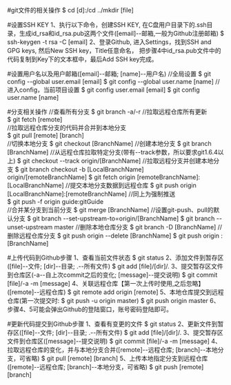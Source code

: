 #git文件的相关操作
$ cd [d]:/cd ../mkdir [file]

#设置SSH KEY
1、执行以下命令，创建SSH KEY, 在C盘用户目录下的.ssh目录，生成id_rsa和id_rsa.pub这两个文件([email]--邮箱,一般为Github注册邮箱)
$ ssh-keygen -t rsa -C [email]
2、登录Github, 进入Settings，找到SSH and GPG keys, 然后New SSH key，Title任意命名，
把步骤4中id_rsa.pub文件中的代码复制到Key下的文本框中，最后Add SSH key完成。

#设置用户名以及用户邮箱([email]--邮箱; [name]--用户名)
//全局设置
$ git config --global user.email [email]
$ git config --global user.name [name]
//进入config，当前项目设置
$ git config user.email [email]
$ git config user.name [name]

#分支相关操作
//查看所有分支
$ git branch -a/-r
//拉取远程仓库所有更新   
$ git fetch [remote]   
//拉取远程仓库分支的代码并合并到本地分支   
$ git pull [remote] [branch]   
//切换本地分支
$ git checkout [BranchName]
//创建本地分支
$ git branch [BranchName]
//从远程仓库拉取特定分支(带有--track参数，所以要求git1.6.4以上)
$ git checkout --track origin/[BranchName]
//拉取远程分支并创建本地分支
$ git branch checkout -b [LocalBranchName] origin/[remoteBranchName]
$ git fetch origin [remoteBranchName]:[LocalBranchName]
//提交本地分支数据到远程仓库
$ git push origin [LocalBranchName]:[remoteBranchName]
//同上为强制推送    
$ git push -f origin guide:gitGuide    
//合并某分支到当前分支
$ git merge [BranchName]
//设置git-push、pull的默认分支
$ git branch --set-upstream-to=origin/[BranchName]
$ git branch --unset-upstream master
//删除本地仓库分支
$ git branch -D [BranchName]
//删除远程仓库分支
$ git push origin --delete [BranchName]
$ git push origin :[BranchName]

#上传代码到Github步骤
1、查看当前文件状态
$ git status
2、添加文件到暂存区([file]--文件; [dir]--目录; .--所有文件)
$ git add [file]/[dir]/.
3、提交暂存区文件到仓库区(-a--自上次commit之后的变化; [message]--提交说明)
$ git commit [file]/-a -m [message]
4、关联远程仓库【第一次上传时使用,之后忽略】([remote]--远程仓库)
$ git remote add origin [remote]
5、本地仓库提交到远程仓库(第一次提交时: $ git push -u origin master)
$ git push origin master
6、步骤4、5可能会弹出Github的登陆窗口，账号密码登陆即可。

#更新代码提交到Github步骤
1、查看有变更的文件
$ git status
2、更新文件到暂存区([file]--文件; [dir]--目录; .--所有文件)
$ git add [file]/[dir]/.
3、提交暂存区文件到仓库区([message]--提交说明)
$ git commit [file]/-a -m [message]
4、拉取远程仓库的变化，并与本地分支合并([remote]--远程仓库; [branch]--本地分支，可省略)
$ git pull [remote] [branch]
5、上传本地指定分支到远程仓库([remote]--远程仓库; [branch]--本地分支，可省略)
$ git push [remote] [branch]
